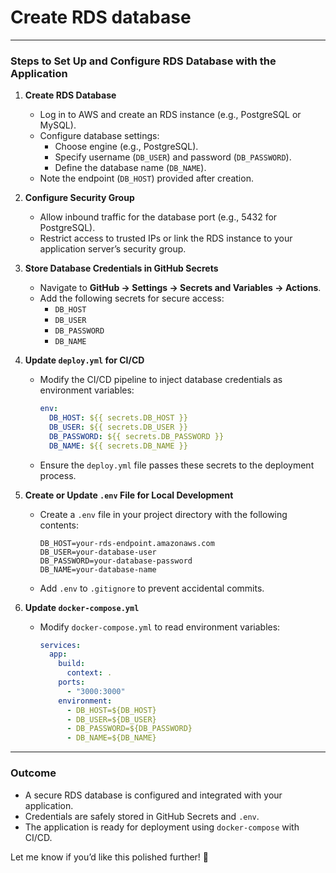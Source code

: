 # Create RDS database

---

### Steps to Set Up and Configure RDS Database with the Application

1. **Create RDS Database**
   - Log in to AWS and create an RDS instance (e.g., PostgreSQL or MySQL).
   - Configure database settings:
     - Choose engine (e.g., PostgreSQL).
     - Specify username (`DB_USER`) and password (`DB_PASSWORD`).
     - Define the database name (`DB_NAME`).
   - Note the endpoint (`DB_HOST`) provided after creation.

2. **Configure Security Group**
   - Allow inbound traffic for the database port (e.g., 5432 for PostgreSQL).
   - Restrict access to trusted IPs or link the RDS instance to your application server’s security group.

3. **Store Database Credentials in GitHub Secrets**
   - Navigate to **GitHub → Settings → Secrets and Variables → Actions**.
   - Add the following secrets for secure access:
     - `DB_HOST`
     - `DB_USER`
     - `DB_PASSWORD`
     - `DB_NAME`

4. **Update `deploy.yml` for CI/CD**
   - Modify the CI/CD pipeline to inject database credentials as environment variables:
     ```yaml
     env:
       DB_HOST: ${{ secrets.DB_HOST }}
       DB_USER: ${{ secrets.DB_USER }}
       DB_PASSWORD: ${{ secrets.DB_PASSWORD }}
       DB_NAME: ${{ secrets.DB_NAME }}
     ```
   - Ensure the `deploy.yml` file passes these secrets to the deployment process.

5. **Create or Update `.env` File for Local Development**
   - Create a `.env` file in your project directory with the following contents:
     ```env
     DB_HOST=your-rds-endpoint.amazonaws.com
     DB_USER=your-database-user
     DB_PASSWORD=your-database-password
     DB_NAME=your-database-name
     ```
   - Add `.env` to `.gitignore` to prevent accidental commits.

6. **Update `docker-compose.yml`**
   - Modify `docker-compose.yml` to read environment variables:
     ```yaml
     services:
       app:
         build:
           context: .
         ports:
           - "3000:3000"
         environment:
           - DB_HOST=${DB_HOST}
           - DB_USER=${DB_USER}
           - DB_PASSWORD=${DB_PASSWORD}
           - DB_NAME=${DB_NAME}
     ```

---

### Outcome
- A secure RDS database is configured and integrated with your application.
- Credentials are safely stored in GitHub Secrets and `.env`.
- The application is ready for deployment using `docker-compose` with CI/CD.

Let me know if you’d like this polished further! 🚀